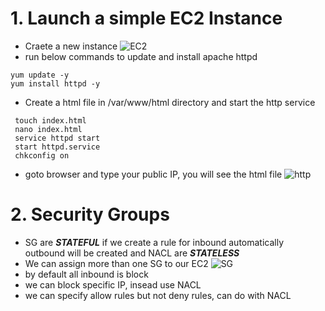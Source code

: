 # 1. Launch a simple EC2 Instance
  * Craete a new instance
  ![EC2](https://github.com/jawad1989/aws-solution-architect/blob/master/EC2/images/1-Create%20Ec2.PNG)
  * run below commands to update and install apache httpd
  ```
  yum update -y
  yum install httpd -y
  ```
  * Create a html file in /var/www/html directory and start the http service
  ```
   touch index.html
   nano index.html
   service httpd start
   start httpd.service
   chkconfig on
  ```
  * goto browser and type your public IP, you will see the html file
  ![http](https://github.com/jawad1989/aws-solution-architect/blob/master/EC2/images/2%20-%20httpd.PNG)


# 2. Security Groups
  * SG are ***STATEFUL*** if we create a rule for inbound automatically outbound will be created and NACL are ***STATELESS***
  * We can assign more than one SG to our EC2
    ![SG](https://github.com/jawad1989/aws-solution-architect/blob/master/EC2/images/3%20-%20SG.PNG)
  * by default all inbound is block
  * we can block specific IP, insead use NACL
  * we can specify allow rules but not deny rules, can do with NACL
